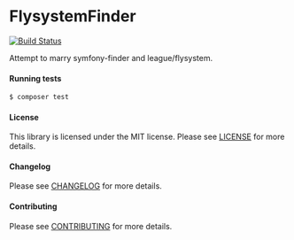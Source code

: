 FlysystemFinder
================
[![Build Status](https://travis-ci.org/weirdan/flysystem-finder.svg?branch=master)](https://travis-ci.org/weirdan/flysystem-finder)

Attempt to marry symfony-finder and league/flysystem.

#### Running tests
``` bash
$ composer test
```

#### License
This library is licensed under the MIT license. Please see [LICENSE](LICENSE.md) for more details.

#### Changelog
Please see [CHANGELOG](CHANGELOG.md) for more details.

#### Contributing
Please see [CONTRIBUTING](.github/CONTRIBUTING.md) for more details.
